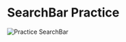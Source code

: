 #  SearchBar Practice

![Practice SearchBar](https://user-images.githubusercontent.com/40102795/88932559-35b41b00-d2b9-11ea-828e-d0085049422e.gif)

